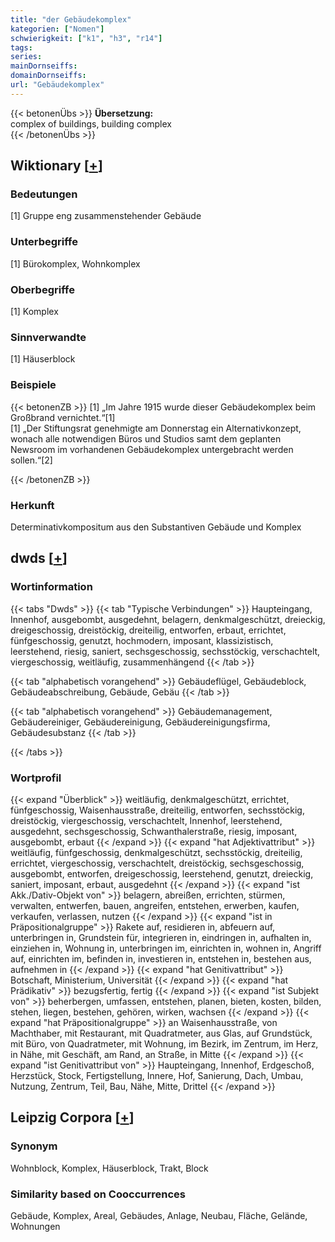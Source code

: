 ```yaml
---
title: "der Gebäudekomplex"
kategorien: ["Nomen"]
schwierigkeit: ["k1", "h3", "r14"]
tags:
series:
mainDornseiffs:
domainDornseiffs:
url: "Gebäudekomplex"
---
```


{{< betonenÜbs >}}
**Übersetzung:**  
complex of buildings, building complex  
{{< /betonenÜbs >}}

## Wiktionary [[+](https://de.wiktionary.org/wiki/Gebäudekomplex)]

### Bedeutungen
[1] Gruppe eng zusammenstehender Gebäude  

### Unterbegriffe
[1] Bürokomplex, Wohnkomplex  

### Oberbegriffe
[1] Komplex  

### Sinnverwandte
[1] Häuserblock  

### Beispiele
{{< betonenZB >}}
[1] „Im Jahre 1915 wurde dieser Gebäudekomplex beim Großbrand vernichtet.“[1]  
[1] „Der Stiftungsrat genehmigte am Donnerstag ein Alternativkonzept, wonach alle notwendigen Büros und Studios samt dem geplanten Newsroom im vorhandenen Gebäudekomplex untergebracht werden sollen.“[2]  

{{< /betonenZB >}}
### Herkunft
Determinativkompositum aus den Substantiven Gebäude und Komplex  



## dwds [[+](https://www.dwds.de/wb/Gebäudekomplex)]

### Wortinformation
{{< tabs "Dwds" >}}
{{< tab "Typische Verbindungen" >}}
Haupteingang, Innenhof, ausgebombt, ausgedehnt, belagern, denkmalgeschützt, dreieckig, dreigeschossig, dreistöckig, dreiteilig, entworfen, erbaut, errichtet, fünfgeschossig, genutzt, hochmodern, imposant, klassizistisch, leerstehend, riesig, saniert, sechsgeschossig, sechsstöckig, verschachtelt, viergeschossig, weitläufig, zusammenhängend
{{< /tab >}}

{{< tab "alphabetisch vorangehend" >}}
Gebäudeflügel, Gebäudeblock, Gebäudeabschreibung, Gebäude, Gebäu
{{< /tab >}}

{{< tab "alphabetisch vorangehend" >}}
Gebäudemanagement, Gebäudereiniger, Gebäudereinigung, Gebäudereinigungsfirma, Gebäudesubstanz
{{< /tab >}}

{{< /tabs >}}

### Wortprofil
{{< expand "Überblick" >}} weitläufig, denkmalgeschützt, errichtet, fünfgeschossig, Waisenhausstraße, dreiteilig, entworfen, sechsstöckig, dreistöckig, viergeschossig, verschachtelt, Innenhof, leerstehend, ausgedehnt, sechsgeschossig, Schwanthalerstraße, riesig, imposant, ausgebombt, erbaut {{< /expand >}}
{{< expand "hat Adjektivattribut" >}} weitläufig, fünfgeschossig, denkmalgeschützt, sechsstöckig, dreiteilig, errichtet, viergeschossig, verschachtelt, dreistöckig, sechsgeschossig, ausgebombt, entworfen, dreigeschossig, leerstehend, genutzt, dreieckig, saniert, imposant, erbaut, ausgedehnt {{< /expand >}}
{{< expand "ist Akk./Dativ-Objekt von" >}} belagern, abreißen, errichten, stürmen, verwalten, entwerfen, bauen, angreifen, entstehen, erwerben, kaufen, verkaufen, verlassen, nutzen {{< /expand >}}
{{< expand "ist in Präpositionalgruppe" >}} Rakete auf, residieren in, abfeuern auf, unterbringen in, Grundstein für, integrieren in, eindringen in, aufhalten in, einziehen in, Wohnung in, unterbringen im, einrichten in, wohnen in, Angriff auf, einrichten im, befinden in, investieren in, entstehen in, bestehen aus, aufnehmen in {{< /expand >}}
{{< expand "hat Genitivattribut" >}} Botschaft, Ministerium, Universität {{< /expand >}}
{{< expand "hat Prädikativ" >}} bezugsfertig, fertig {{< /expand >}}
{{< expand "ist Subjekt von" >}} beherbergen, umfassen, entstehen, planen, bieten, kosten, bilden, stehen, liegen, bestehen, gehören, wirken, wachsen {{< /expand >}}
{{< expand "hat Präpositionalgruppe" >}} an Waisenhausstraße, von Machthaber, mit Restaurant, mit Quadratmeter, aus Glas, auf Grundstück, mit Büro, von Quadratmeter, mit Wohnung, im Bezirk, im Zentrum, im Herz, in Nähe, mit Geschäft, am Rand, an Straße, in Mitte {{< /expand >}}
{{< expand "ist Genitivattribut von" >}} Haupteingang, Innenhof, Erdgeschoß, Herzstück, Stock, Fertigstellung, Innere, Hof, Sanierung, Dach, Umbau, Nutzung, Zentrum, Teil, Bau, Nähe, Mitte, Drittel {{< /expand >}}

## Leipzig Corpora [[+](https://corpora.uni-leipzig.de/en/res?word=Gebäudekomplex&corpusId=deu_newscrawl-public_2018)]


### Synonym
Wohnblock, Komplex, Häuserblock, Trakt, Block


### Similarity based on Cooccurrences
Gebäude, Komplex, Areal, Gebäudes, Anlage, Neubau, Fläche, Gelände, Wohnungen


